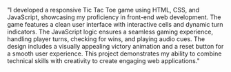 "I developed a responsive Tic Tac Toe game using HTML, CSS, and JavaScript,
showcasing my proficiency in front-end web development. The game features a clean user interface with interactive cells and dynamic turn indicators.
The JavaScript logic ensures a seamless gaming experience, handling player turns,
checking for wins, and playing audio cues. The design includes a visually appealing victory animation and a reset button for a smooth user experience. 
This project demonstrates my ability to combine technical skills with creativity to create engaging web applications."






